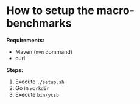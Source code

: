 # How to setup the macro-benchmarks

**Requirements:**

* Maven (`mvn` command)
* curl

**Steps:**

1. Execute `./setup.sh`
2. Go in `workdir`
3. Execute `bin/ycsb`

